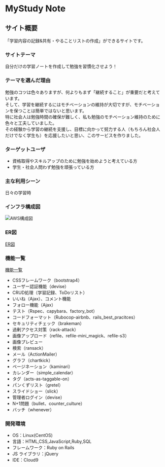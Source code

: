 # MyStudy Note

## サイト概要

「学習内容の記録&共有・やることリストの作成」ができるサイトです。

### サイトテーマ

自分だけの学習ノートを作成して勉強を習慣化させよう！

### テーマを選んだ理由

勉強のコツは色々ありますが、何よりもまず「継続すること」が重要だと考えています。<br>
そして、学習を継続するにはモチベーションの維持が大切ですが、モチベーションを保つことは簡単ではないと思います。<br>
特に社会人は勉強時間の確保が難しく、私も勉強のモチベーション維持のために色々と工夫していました。<br>
その経験から学習の継続を支援し、目標に向かって努力する人（もちろん社会人だけでなく学生も）を応援したいと思い、このサービスを作りました。

### ターゲットユーザ

- 資格取得やスキルアップのために勉強を始めようと考えている方
- 学生・社会人問わず勉強を頑張っている方

### 主な利用シーン

日々の学習時

### インフラ構成図

![AWS構成図](https://user-images.githubusercontent.com/72193151/108654789-bfa12b00-750c-11eb-9692-db1157505d93.png)

### ER図

[ER図](https://drive.google.com/file/d/1SM3UTrxBLw9H04xEEPTkETF_sXcT-DZi/view?usp=sharing)

### 機能一覧

[機能一覧](https://docs.google.com/spreadsheets/d/1uf71gUTZzam3aA9dKymw8a_ryugLgIWPh6h5TMhJITw/edit?usp=sharing)
- CSSフレームワーク（bootstrap4）
- ユーザー認証機能（devise）
- CRUD処理（学習記録、ToDoリスト）
- いいね（Ajax）、コメント機能
- フォロー機能（Ajax）
- テスト（Rspec、capybara、factory_bot）
- コードフォーマット（Rubocop-airbnb、rails_best_pracitces）
- セキュリティチェック（brakeman）
- 過剰アクセス対策（rack-attack）
- 画像アップロード（refile、refile-mini_magick、refile-s3）
- 画像プレビュー
- 検索（ransack）
- メール（ActionMailer）
- グラフ（chartkick）
- ページネーション（kaminari）
- カレンダー（simple_calendar）
- タグ（acts-as-taggable-on）
- パンくずリスト（gretel）
- スライドショー（slick）
- 管理者ログイン（devise）
- N+1問題（bullet、counter_culture）
- バッチ（whenever）

### 開発環境

- OS：Linux(CentOS)
- 言語：HTML,CSS,JavaScript,Ruby,SQL
- フレームワーク：Ruby on Rails
- JS ライブラリ：jQuery
- IDE：Cloud9
